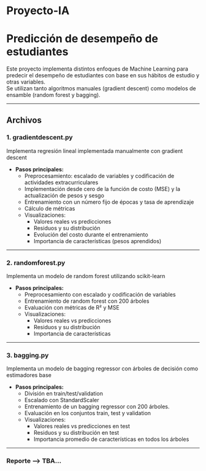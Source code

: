 # Proyecto-IA

# Predicción de desempeño de estudiantes

Este proyecto implementa distintos enfoques de Machine Learning para predecir el desempeño de estudiantes con base en sus hábitos de estudio y otras variables.  
Se utilizan tanto algoritmos manuales (gradient descent) como modelos de ensamble (random forest y bagging).

---

## Archivos

### 1. gradientdescent.py
Implementa regresión lineal implementada manualmente con gradient descent

- **Pasos principales:**
  - Preprocesamiento: escalado de variables y codificación de actividades extracurriculares
  - Implementación desde cero de la función de costo (MSE) y la actualización de pesos y sesgo
  - Entrenamiento con un número fijo de épocas y tasa de aprendizaje
  - Cálculo de métricas
  - Visualizaciones:
    - Valores reales vs predicciones
    - Residuos y su distribución
    - Evolución del costo durante el entrenamiento
    - Importancia de características (pesos aprendidos)

---

### 2. randomforest.py
Implementa un modelo de random forest utilizando scikit-learn

- **Pasos principales:**
  - Preprocesamiento con escalado y codificación de variables
  - Entrenamiento de random forest con 200 árboles
  - Evaluación con métricas de R² y MSE
  - Visualizaciones:
    - Valores reales vs predicciones
    - Residuos y su distribución
    - Importancia de características
    
---

### 3. bagging.py
Implementa un modelo de bagging regressor con árboles de decisión como estimadores base

- **Pasos principales:**
  - División en train/test/validation
  - Escalado con StandardScaler
  - Entrenamiento de un bagging regressor con 200 árboles.
  - Evaluación en los conjuntos train, test y validation
  - Visualizaciones:
    - Valores reales vs predicciones en test
    - Residuos y su distribución en test
    - Importancia promedio de características en todos los árboles

---

### Reporte --> TBA... 

